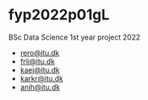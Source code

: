 # fyp2022p01gL
BSc Data Science 1st year project 2022
- rero@itu.dk
- frli@itu.dk
- kaej@itu.dk
- karkr@itu.dk
- anih@itu.dk
